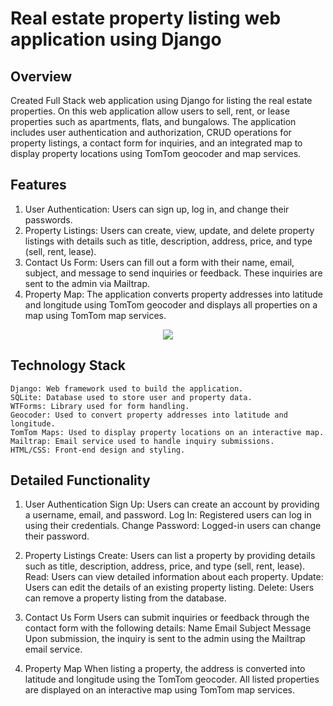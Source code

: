 # Real estate property listing web application using Django

## Overview
Created Full Stack web application using Django for listing the real estate properties. On this web application allow users to sell, rent, or lease properties such as apartments, flats, and bungalows. The application includes user authentication and authorization, CRUD operations for property listings, a contact form for inquiries, and an integrated map to display property locations using TomTom geocoder and map services.

## Features

   1. User Authentication: Users can sign up, log in, and change their passwords.
   2. Property Listings: Users can create, view, update, and delete property listings with details such as title, description, address, price, and type (sell, rent, lease).
   3. Contact Us Form: Users can fill out a form with their name, email, subject, and message to send inquiries or feedback. These inquiries are sent to the admin via Mailtrap.
   4. Property Map: The application converts property addresses into latitude and longitude using TomTom geocoder and displays all properties on a map using TomTom map services.


<p align="center">
  <a href="https://skillicons.dev">
    <img src="https://skillicons.dev/icons?i=python,django,github,vscode,git,bootstrap,js,html,css" />
  </a>
</p>


## Technology Stack

    Django: Web framework used to build the application.
    SQLite: Database used to store user and property data.
    WTForms: Library used for form handling.
    Geocoder: Used to convert property addresses into latitude and longitude.
    TomTom Maps: Used to display property locations on an interactive map.
    Mailtrap: Email service used to handle inquiry submissions.
    HTML/CSS: Front-end design and styling.

## Detailed Functionality

   1. User Authentication
        Sign Up: Users can create an account by providing a username, email, and password.
        Log In: Registered users can log in using their credentials.
        Change Password: Logged-in users can change their password.

   2. Property Listings
        Create: Users can list a property by providing details such as title, description, address, price, and type (sell, rent, lease).
        Read: Users can view detailed information about each property.
        Update: Users can edit the details of an existing property listing.
        Delete: Users can remove a property listing from the database.

   3. Contact Us Form
        Users can submit inquiries or feedback through the contact form with the following details:
            Name
            Email
            Subject
            Message
        Upon submission, the inquiry is sent to the admin using the Mailtrap email service.

   4. Property Map
        When listing a property, the address is converted into latitude and longitude using the TomTom geocoder.
        All listed properties are displayed on an interactive map using TomTom map services.

